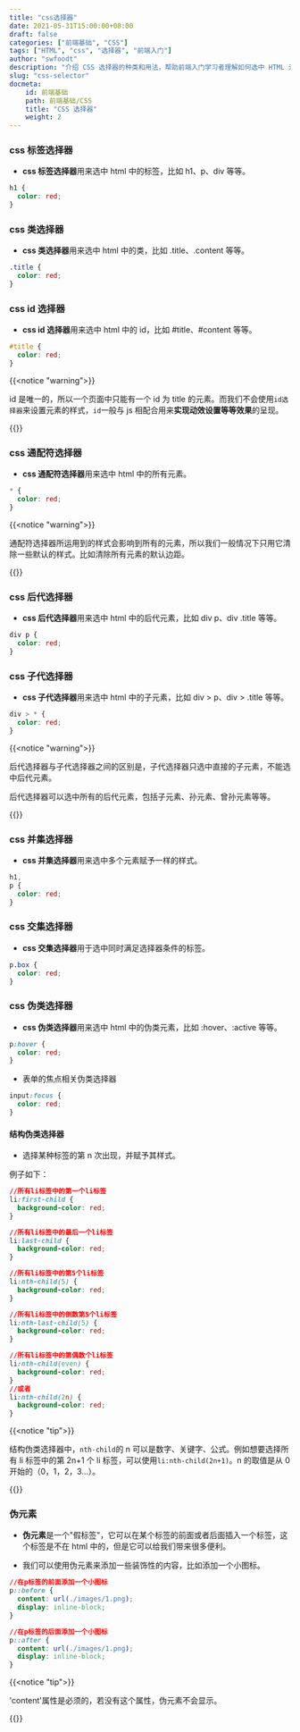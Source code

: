 ```yaml
---
title: "css选择器"
date: 2021-05-31T15:00:00+08:00
draft: false
categories: ["前端基础", "CSS"]
tags: ["HTML", "css", "选择器", "前端入门"]
author: "swfoodt"
description: "介绍 CSS 选择器的种类和用法，帮助前端入门学习者理解如何选中 HTML 元素并应用样式"
slug: "css-selector"
docmeta:
    id: 前端基础
    path: 前端基础/CSS
    title: "CSS 选择器"
    weight: 2
---
```


### css 标签选择器

- **css 标签选择器**用来选中 html 中的标签，比如 h1、p、div 等等。

```css title="改变所有 h1 标签的字体颜色为红色"
h1 {
  color: red;
}
```



### css 类选择器

- **css 类选择器**用来选中 html 中的类，比如 .title、.content 等等。

```css title="改变所有类为 title 的元素的字体颜色为红色"
.title {
  color: red;
}
```
<!--more-->

### css id 选择器

- **css id 选择器**用来选中 html 中的 id，比如 #title、#content 等等。

```css title="改变 id 为 title 的元素的字体颜色为红色"
#title {
  color: red;
}
```

{{<notice "warning">}}

id 是唯一的，所以一个页面中只能有一个 id 为 title 的元素。而我们不会使用`id选择器`来设置元素的样式，`id`一般与 js 相配合用来**实现动效设置等等效果**的呈现。

{{</notice>}}

### css 通配符选择器

- **css 通配符选择器**用来选中 html 中的所有元素。

```css title="改变所有元素的字体颜色为红色"
* {
  color: red;
}
```

{{<notice "warning">}}

通配符选择器所运用到的样式会影响到所有的元素，所以我们一般情况下只用它清除一些默认的样式。比如清除所有元素的默认边距。

{{</notice>}}

### css 后代选择器

- **css 后代选择器**用来选中 html 中的后代元素，比如 div p、div .title 等等。

```css title="改变所有 div 的后代 p 元素的字体颜色为红色"
div p {
  color: red;
}
```

### css 子代选择器

- **css 子代选择器**用来选中 html 中的子元素，比如 div > p、div > .title 等等。

```css title="改变所有 div 的子元素的字体颜色为红色"
div > * {
  color: red;
}
```

{{<notice "warning">}}

后代选择器与子代选择器之间的区别是，子代选择器只选中直接的子元素，不能选中后代元素。

后代选择器可以选中所有的后代元素，包括子元素、孙元素、曾孙元素等等。

{{</notice>}}

### css 并集选择器

- **css 并集选择器**用来选中多个元素赋予一样的样式。

```css title="改变所有 h1 和 p 的字体颜色为红色"
h1,
p {
  color: red;
}
```

### css 交集选择器

- **css 交集选择器**用于选中同时满足选择器条件的标签。

```css title="改变一个拥有box类的p标签内的字体颜色为红色"
p.box {
  color: red;
}
```

### css 伪类选择器

- **css 伪类选择器**用来选中 html 中的伪类元素，比如 :hover、:active 等等。

```css title="改变鼠标悬浮在 p 标签上时的字体颜色为红色"
p:hover {
  color: red;
}
```

- 表单的焦点相关伪类选择器

```css title="改变鼠标悬浮在 input 标签上时的字体颜色为红色"
input:focus {
  color: red;
}
```

#### 结构伪类选择器

- 选择某种标签的第 n 次出现，并赋予其样式。

例子如下：

```css
//所有li标签中的第一个li标签
li:first-child {
  background-color: red;
}

//所有li标签中的最后一个li标签
li:last-child {
  background-color: red;
}

//所有li标签中的第5个li标签
li:nth-child(5) {
  background-color: red;
}

//所有li标签中的倒数第5个li标签
li:nth-last-child(5) {
  background-color: red;
}

//所有li标签中的第偶数个li标签
li:nth-child(even) {
  background-color: red;
}
//或者
li:nth-child(2n) {
  background-color: red;
}
```

{{<notice "tip">}}

结构伪类选择器中，`nth-child`的 n 可以是数字、关键字、公式。例如想要选择所有 li 标签中的第 2n+1 个 li 标签，可以使用`li:nth-child(2n+1)`。n 的取值是从 0 开始的（0，1，2，3...）。

{{</notice>}}

### 伪元素

- **伪元素**是一个"假标签"，它可以在某个标签的前面或者后面插入一个标签，这个标签是不在 html 中的，但是它可以给我们带来很多便利。

- 我们可以使用伪元素来添加一些装饰性的内容，比如添加一个小图标。

```css
//在p标签的前面添加一个小图标
p::before {
  content: url(./images/1.png);
  display: inline-block;
}

//在p标签的后面添加一个小图标
p::after {
  content: url(./images/1.png);
  display: inline-block;
}
```

{{<notice "tip">}}

'content'属性是必须的，若没有这个属性，伪元素不会显示。

{{</notice>}}
